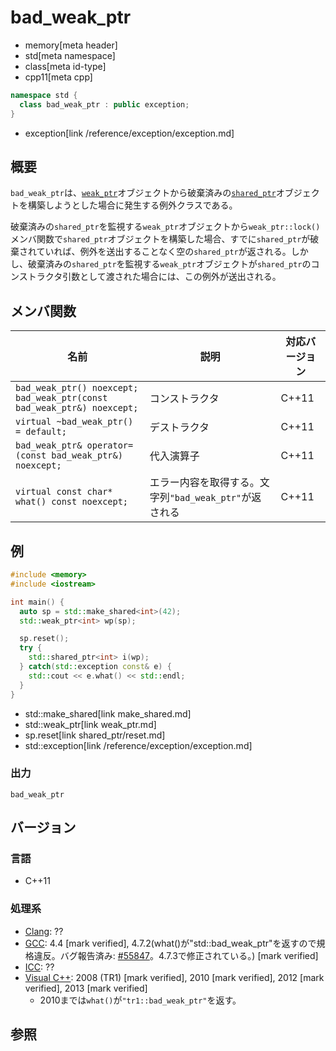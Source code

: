 # bad_weak_ptr
* memory[meta header]
* std[meta namespace]
* class[meta id-type]
* cpp11[meta cpp]

```cpp
namespace std {
  class bad_weak_ptr : public exception;
}
```
* exception[link /reference/exception/exception.md]

## 概要
`bad_weak_ptr`は、[`weak_ptr`](weak_ptr.md)オブジェクトから破棄済みの[`shared_ptr`](shared_ptr.md)オブジェクトを構築しようとした場合に発生する例外クラスである。

破棄済みの`shared_ptr`を監視する`weak_ptr`オブジェクトから`weak_ptr::lock()`メンバ関数で`shared_ptr`オブジェクトを構築した場合、すでに`shared_ptr`が破棄されていれば、例外を送出することなく空の`shared_ptr`が返される。しかし、破棄済みの`shared_ptr`を監視する`weak_ptr`オブジェクトが`shared_ptr`のコンストラクタ引数として渡された場合には、この例外が送出される。

## メンバ関数

| 名前 | 説明 | 対応バージョン |
|----------------------------------------------------------|--------------------------------------------------------|-------|
| `bad_weak_ptr() noexcept;`<br/>`bad_weak_ptr(const bad_weak_ptr&) noexcept;` | コンストラクタ | C++11 |
| `virtual ~bad_weak_ptr() = default;`                     | デストラクタ | C++11 |
| `bad_weak_ptr& operator=(const bad_weak_ptr&) noexcept;` | 代入演算子 | C++11 |
| `virtual const char* what() const noexcept;`             | エラー内容を取得する。文字列`"bad_weak_ptr"`が返される | C++11 |

## 例
```cpp example
#include <memory>
#include <iostream>

int main() {
  auto sp = std::make_shared<int>(42);
  std::weak_ptr<int> wp(sp);

  sp.reset();
  try {
    std::shared_ptr<int> i(wp);
  } catch(std::exception const& e) {
    std::cout << e.what() << std::endl;
  }
}
```
* std::make_shared[link make_shared.md]
* std::weak_ptr[link weak_ptr.md]
* sp.reset[link shared_ptr/reset.md]
* std::exception[link /reference/exception/exception.md]

### 出力
```
bad_weak_ptr
```

## バージョン
### 言語
- C++11

### 処理系
- [Clang](/implementation.md#clang): ??
- [GCC](/implementation.md#gcc): 4.4 [mark verified], 4.7.2(what()が"std::bad_weak_ptr"を返すので規格違反。バグ報告済み: [#55847](https://gcc.gnu.org/bugzilla/show_bug.cgi?id=55847)。4.7.3で修正されている。) [mark verified]
- [ICC](/implementation.md#icc): ??
- [Visual C++](/implementation.md#visual_cpp): 2008 (TR1) [mark verified], 2010 [mark verified], 2012 [mark verified], 2013 [mark verified]
    - 2010までは`what()`が`"tr1::bad_weak_ptr"`を返す。

## 参照

